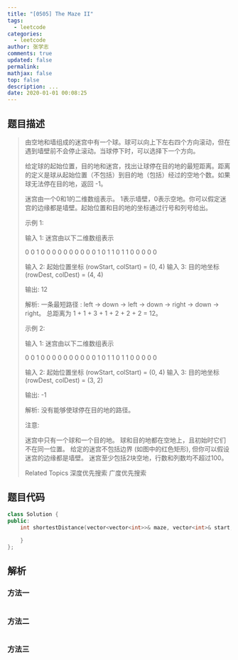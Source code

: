 ```yaml
---
title: "[0505] The Maze II"
tags:
  - leetcode
categories:
  - leetcode
author: 张学志
comments: true
updated: false
permalink:
mathjax: false
top: false
description: ...
date: 2020-01-01 00:08:25
---
```


## 题目描述

> 由空地和墙组成的迷宫中有一个球。球可以向上下左右四个方向滚动，但在遇到墙壁前不会停止滚动。当球停下时，可以选择下一个方向。 
> 
> 给定球的起始位置，目的地和迷宫，找出让球停在目的地的最短距离。距离的定义是球从起始位置（不包括）到目的地（包括）经过的空地个数。如果球无法停在目的地，返回 -1。 
> 
> 迷宫由一个0和1的二维数组表示。 1表示墙壁，0表示空地。你可以假定迷宫的边缘都是墙壁。起始位置和目的地的坐标通过行号和列号给出。 
> 
> 
> 
> 示例 1: 
> 
> 输入 1: 迷宫由以下二维数组表示
> 
> 0 0 1 0 0
> 0 0 0 0 0
> 0 0 0 1 0
> 1 1 0 1 1
> 0 0 0 0 0
> 
> 输入 2: 起始位置坐标 (rowStart, colStart) = (0, 4)
> 输入 3: 目的地坐标 (rowDest, colDest) = (4, 4)
> 
> 输出: 12
> 
> 解析: 一条最短路径 : left -> down -> left -> down -> right -> down -> right。
> 总距离为 1 + 1 + 3 + 1 + 2 + 2 + 2 = 12。
> 
> 
> 
> 示例 2: 
> 
> 输入 1: 迷宫由以下二维数组表示
> 
> 0 0 1 0 0
> 0 0 0 0 0
> 0 0 0 1 0
> 1 1 0 1 1
> 0 0 0 0 0
> 
> 输入 2: 起始位置坐标 (rowStart, colStart) = (0, 4)
> 输入 3: 目的地坐标 (rowDest, colDest) = (3, 2)
> 
> 输出: -1
> 
> 解析: 没有能够使球停在目的地的路径。
> 
> 
> 
> 
> 
> 注意: 
> 
> 
> 迷宫中只有一个球和一个目的地。 
> 球和目的地都在空地上，且初始时它们不在同一位置。 
> 给定的迷宫不包括边界 (如图中的红色矩形), 但你可以假设迷宫的边缘都是墙壁。 
> 迷宫至少包括2块空地，行数和列数均不超过100。 
> 
> Related Topics 深度优先搜索 广度优先搜索

## 题目代码

```cpp
class Solution {
public:
    int shortestDistance(vector<vector<int>>& maze, vector<int>& start, vector<int>& destination) {
        
    }
};
```

## 解析

### 方法一

```cpp

```

### 方法二

```cpp

```

### 方法三

```cpp

```


